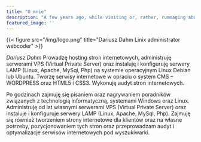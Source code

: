 ```yaml
---
title: "O mnie"
description: "A few years ago, while visiting or, rather, rummaging about Notre-Dame, the author of this book found, in an obscure nook of one of the towers, the following word, engraved by hand upon the wall: —ANANKE."
featured_image: ''
---
```

{{< figure src="/img/logo.png" title="Dariusz Dahm Linix administrator webcoder" >}}

_Dariusz Dahm_ Prowadzę hosting stron internetowych, administruję serwerami VPS (Virtual Private Server) oraz instaluję i konfiguruję serwery LAMP (Linux, Apache, MySql, Php) na systemie operacyjnym Linux Debian lub Ubuntu.
Tworzę serwisy internetowe w opraciu o system CMS – WORDPRESS oraz HTML5 i CSS3. Wykonuję audyt stron internetowych.

Po godzinach zajmuję się pisaniem oraz nagrywaniem poradników związanych z technologią informatyczną, systemami Windows oraz Linux. Administruję od lat własnymi serwerami VPS (Virtual Private Server) oraz instaluje i konfiguruje serwery LAMP (Linux, Apache, MySql, Php). Zajmuję się również tworzeniem strony internetowe dla klientów oraz na własne potrzeby, pozycjonowaniem tych stron oraz przeprowadzam audyt i optymalizacje serwisów internetowych pod wyszukiwarki.
